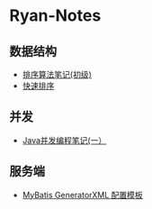 # Ryan-Notes

## 数据结构
- [排序算法笔记(初级)]( https://github.com/MarsCircle/Ryan-Notes/blob/master/%E6%8E%92%E5%BA%8F%E7%AE%97%E6%B3%95.md)
- [快速排序](https://github.com/MarsCircle/Ryan-Notes/blob/master/%E5%BF%AB%E9%80%9F%E6%8E%92%E5%BA%8F.md)
## 并发
- [Java并发编程笔记(一）]( https://github.com/MarsCircle/Ryan-Notes/blob/master/Java并发编程笔记.md)
## 服务端
- [MyBatis GeneratorXML 配置模板](https://github.com/MarsCircle/Ryan-Notes/blob/master/MyBatis%20GeneratorXML%20%E9%85%8D%E7%BD%AE%E6%A8%A1%E6%9D%BF.md)

